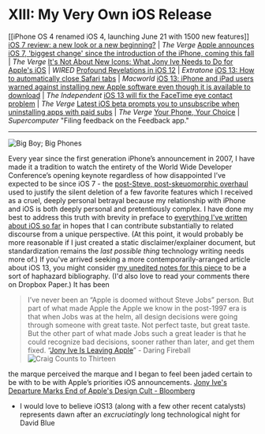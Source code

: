 # XIII: My Very Own iOS Release
[[iPhone OS 4 renamed iOS 4, launching June 21 with 1500 new features]]
[iOS 7 review: a new look or a new beginning?](https://www.theverge.com/2013/9/18/4741724/ios-7-review) | *The Verge*
[Apple announces iOS 7, 'biggest change' since the introduction of the iPhone, coming this fall](https://www.theverge.com/2013/6/10/4407630/apple-announces-ios-7) | *The Verge*
[It's Not About New Icons: What Jony Ive Needs to Do for Apple's iOS](https://www.wired.com/2013/05/what-jony-ive-needs-to-do-for-apple/) | *WIRED*
[Profound Revelations in iOS 12](https://extratone.com/siri-shortcuts-ios12-review) | *Extratone*
[iOS 13: How to automatically close Safari tabs](https://www.macworld.com/article/3408737/ios-13-how-to-automatically-close-safari-tabs.html) | *Macworld*
[iOS 13: iPhone and iPad users warned against installing new Apple software even though it is available to download](https://www.independent.co.uk/life-style/gadgets-and-tech/news/ios-13-iphone-ipad-software-update-download-now-how-to-warning-a8998491.html) | *The Independent*
[iOS 13 will fix the FaceTime eye contact problem](https://www.theverge.com/2019/7/3/20680681/ios-13-beta-3-facetime-attention-correction-eye-contact) | *The Verge*
[Latest iOS beta prompts you to unsubscribe when uninstalling apps with paid subs](https://www.theverge.com/2019/6/18/18683357/apple-ios-13-beta-2-app-uninstall-manage-subscription-scam) | *The Verge*
[Your Phone, Your Choice](https://supercomputer.transistor.fm/37) | *Supercomputer*
"Filing feedback on the Feedback app."

----------
![Big Boy; Big Phones](https://i.snap.as/Vf2oj55.jpg)


Every year since the first generation iPhone’s announcement in 2007, I have made it a tradition to watch the entirety of the World Wide Developer Conference’s opening keynote regardless of how disappointed I’ve expected to be since iOS 7 - the [post-Steve, post-skeuomorphic overhaul](https://www.theverge.com/2013/9/18/4741724/ios-7-review) used to justify the silent deletion of a few favorite features which I received as a cruel, deeply personal betrayal because my relationship with iPhone and iOS is both deeply personal and pretentiously complex. I have done my best to address this truth with brevity in preface to [everything I've written about iOS so far](https://extratone.com/tag:ios) in hopes that I can contribute substantially to related discourse from a unique perspective. (At this point, it would probably be more reasonable if I just created a static disclaimer/explainer document, but standardization remains the *last possible thing* technology writing needs more of.) If you've arrived seeking a more contemporarily-arranged article about iOS 13, you might consider [my unedited notes for this piece](http://bit.ly/13beta) to be a sort of haphazard bibliography. (I'd also love to read your comments there on Dropbox Paper.)
It has been

> I’ve never been an “Apple is doomed without Steve Jobs” person. But part of what made Apple the Apple we know in the post-1997 era is that when Jobs was at the helm, all design decisions were going through someone with great taste. Not perfect taste, but great taste. But the other part of what made Jobs such a great leader is that he could recognize bad decisions, sooner rather than later, and get them fixed. 
> “[Jony Ive Is Leaving Apple](https://daringfireball.net/2019/06/jony_ive_leaves_apple)” - Daring Fireball
![Craig Counts to Thirteen](https://i.snap.as/m3zJYA5.png)


the marque perceived the marque and I began to feel been jaded certain to be with to be with Apple’s priorities iOS announcements.
[Jony Ive's Departure Marks End of Apple's Design Cult - Bloomberg](https://www.bloomberg.com/opinion/articles/2019-06-28/jony-ive-s-departure-marks-end-of-apple-s-design-cult)

- I would love to believe iOS13 (along with a few other recent catalysts) represents dawn after an *excruciatingly* long technological night for David Blue


